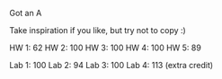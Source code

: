 Got an A

Take inspiration if you like, but try not to copy :)

HW 1:  62
HW 2: 100
HW 3: 100
HW 4: 100
HW 5:  89

Lab 1: 100
Lab 2:  94
Lab 3: 100
Lab 4: 113 (extra credit)
